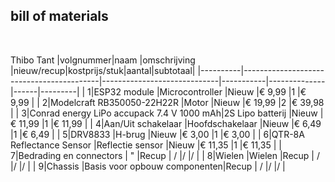 ## bill of materials
<br />

Thibo Tant
|volgnummer|naam                                      |omschrijving                 |nieuw/recup|kostprijs/stuk|aantal|subtotaal|
|----------|------------------------------------------|-----------------------------|-----------|--------------|------|---------|
|         1|ESP32 module                              |Microcontroller              |Nieuw      |€ 9,99        |1     |€ 9,99   |
|         2|Modelcraft RB350050-22H22R                |Motor                        |Nieuw      |€ 19,99       |2     |€ 39,98  |
|         3|Conrad energy LiPo accupack 7.4 V 1000 mAh|2S Lipo batterij             |Nieuw      |€ 11,99       |1     |€ 11,99  |
|         4|Aan/Uit schakelaar                        |Hoofdschakelaar              |Nieuw      |€ 6,49        |1     |€ 6,49   |
|         5|DRV8833                                   |H-brug                       |Nieuw      |€ 3,00        |1     |€ 3,00   |
|         6|QTR-8A Reflectance Sensor                 |Reflectie sensor             |Nieuw      |€ 11,35       |1     |€ 11,35  |
|         7|Bedrading en connectors                   | "                           |Recup      | /            |/     |/        |
|         8|Wielen                                    |Wielen                       |Recup      | /            |/     |/        |
|         9|Chassis                                   |Basis voor opbouw componenten|Recup      | /            |/     |/        |
